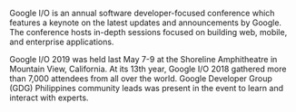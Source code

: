 Google I/O is an annual software developer-focused conference which features a keynote on the latest updates and announcements by Google. The conference hosts in-depth sessions focused on building web, mobile, and enterprise applications.

Google I/O 2019 was held last May 7-9 at the Shoreline Amphitheatre in Mountain View, California. At its 13th year, Google I/O 2018 gathered more than 7,000 attendees from all over the world. Google Developer Group (GDG) Philippines community leads was present in the event to learn and interact with experts.